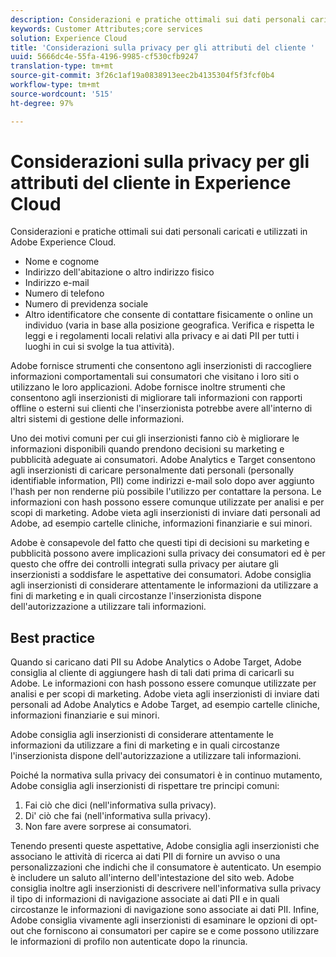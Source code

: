 ```yaml
---
description: Considerazioni e pratiche ottimali sui dati personali caricati e utilizzati in Adobe Experience Cloud.
keywords: Customer Attributes;core services
solution: Experience Cloud
title: 'Considerazioni sulla privacy per gli attributi del cliente '
uuid: 5666dc4e-55fa-4196-9985-cf530cfb9247
translation-type: tm+mt
source-git-commit: 3f26c1af19a0838913eec2b4135304f5f3fcf0b4
workflow-type: tm+mt
source-wordcount: '515'
ht-degree: 97%

---
```



# Considerazioni sulla privacy per gli attributi del cliente in  Experience Cloud

Considerazioni e pratiche ottimali sui dati personali caricati e utilizzati in Adobe Experience Cloud.

* Nome e cognome
* Indirizzo dell&#39;abitazione o altro indirizzo fisico
* Indirizzo e-mail
* Numero di telefono
* Numero di previdenza sociale
* Altro identificatore che consente di contattare fisicamente o online un individuo (varia in base alla posizione geografica. Verifica e rispetta le leggi e i regolamenti locali relativi alla privacy e ai dati PII per tutti i luoghi in cui si svolge la tua attività).

Adobe fornisce strumenti che consentono agli inserzionisti di raccogliere informazioni comportamentali sui consumatori che visitano i loro siti o utilizzano le loro applicazioni. Adobe fornisce inoltre strumenti che consentono agli inserzionisti di migliorare tali informazioni con rapporti offline o esterni sui clienti che l&#39;inserzionista potrebbe avere all&#39;interno di altri sistemi di gestione delle informazioni.

Uno dei motivi comuni per cui gli inserzionisti fanno ciò è migliorare le informazioni disponibili quando prendono decisioni su marketing e pubblicità adeguate ai consumatori. Adobe Analytics e Target consentono agli inserzionisti di caricare personalmente dati personali (personally identifiable information, PII) come indirizzi e-mail solo dopo aver aggiunto l&#39;hash per non renderne più possibile l&#39;utilizzo per contattare la persona. Le informazioni con hash possono essere comunque utilizzate per analisi e per scopi di marketing. Adobe vieta agli inserzionisti di inviare dati personali ad Adobe, ad esempio cartelle cliniche, informazioni finanziarie e sui minori.

Adobe è consapevole del fatto che questi tipi di decisioni su marketing e pubblicità possono avere implicazioni sulla privacy dei consumatori ed è per questo che offre dei controlli integrati sulla privacy per aiutare gli inserzionisti a soddisfare le aspettative dei consumatori. Adobe consiglia agli inserzionisti di considerare attentamente le informazioni da utilizzare a fini di marketing e in quali circostanze l&#39;inserzionista dispone dell&#39;autorizzazione a utilizzare tali informazioni.

## Best practice

Quando si caricano dati PII su Adobe Analytics o Adobe Target, Adobe consiglia al cliente di aggiungere hash di tali dati prima di caricarli su Adobe. Le informazioni con hash possono essere comunque utilizzate per analisi e per scopi di marketing. Adobe vieta agli inserzionisti di inviare dati personali ad Adobe Analytics e Adobe Target, ad esempio cartelle cliniche, informazioni finanziarie e sui minori.

Adobe consiglia agli inserzionisti di considerare attentamente le informazioni da utilizzare a fini di marketing e in quali circostanze l&#39;inserzionista dispone dell&#39;autorizzazione a utilizzare tali informazioni.

Poiché la normativa sulla privacy dei consumatori è in continuo mutamento, Adobe consiglia agli inserzionisti di rispettare tre principi comuni:

1. Fai ciò che dici (nell&#39;informativa sulla privacy).
1. Di&#39; ciò che fai (nell&#39;informativa sulla privacy).
1. Non fare avere sorprese ai consumatori.

Tenendo presenti queste aspettative, Adobe consiglia agli inserzionisti che associano le attività di ricerca ai dati PII di fornire un avviso o una personalizzazioni che indichi che il consumatore è autenticato. Un esempio è includere un saluto all&#39;interno dell&#39;intestazione del sito web. Adobe consiglia inoltre agli inserzionisti di descrivere nell&#39;informativa sulla privacy il tipo di informazioni di navigazione associate ai dati PII e in quali circostanze le informazioni di navigazione sono associate ai dati PII. Infine, Adobe consiglia vivamente agli inserzionisti di esaminare le opzioni di opt-out che forniscono ai consumatori per capire se e come possono utilizzare le informazioni di profilo non autenticate dopo la rinuncia.
